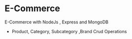 # E-Commerce
 E-Commerce with NodeJs , Express and MongoDB 
- Product, Category, Subcategory ,Brand Crud Operations
  


